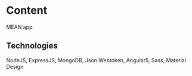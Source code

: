 # Content

MEAN app

## Technologies


NodeJS,
ExpressJS,
MongoDB,
Json Webtoken,
Angular5,
Sass,
Material Design
